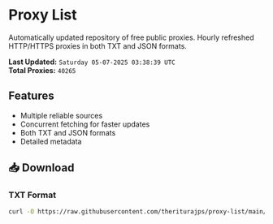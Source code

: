 # Proxy List

Automatically updated repository of free public proxies. Hourly refreshed HTTP/HTTPS proxies in both TXT and JSON formats.

**Last Updated:** `Saturday 05-07-2025 03:38:39 UTC`  
**Total Proxies:** `40265`

## Features
- Multiple reliable sources
- Concurrent fetching for faster updates
- Both TXT and JSON formats
- Detailed metadata

## 📥 Download

### TXT Format
```bash
curl -O https://raw.githubusercontent.com/theriturajps/proxy-list/main/proxies.txt